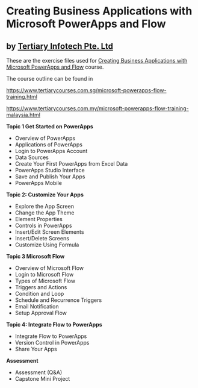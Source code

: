 # Creating Business Applications with Microsoft PowerApps and Flow
## by [Tertiary Infotech Pte. Ltd](https://www.tertiarycourses.com.sg/)

These are the exercise files used for [Creating Business Applications with Microsoft PowerApps and Flow](https://www.tertiarycourses.com.sg/microsoft-powerapps-flow-training.html) course. 

The course outline can be found in 

https://www.tertiarycourses.com.sg/microsoft-powerapps-flow-training.html

https://www.tertiarycourses.com.my/microsoft-powerapps-flow-training-malaysia.html

<p><strong>Topic 1 Get Started on PowerApps</strong> </p>
<ul>
<li>Overview of PowerApps</li>
<li>Applications of PowerApps</li>
<li>Login to PowerApps Account</li>
<li>Data Sources</li>
<li>Create Your First PowerApps from Excel Data</li>
<li>PowerApps Studio Interface</li>
<li>Save and Publish Your Apps</li>
<li>PowerApps Mobile</li>
</ul>
<p><strong>Topic 2: Customize Your Apps</strong> </p>
<ul>
<li>Explore the App Screen</li>
<li>Change the App Theme</li>
<li>Element Properties</li>
<li>Controls in PowerApps</li>
<li>Insert/Edit Screen Elements</li>
<li>Insert/Delete Screens</li>
<li>Customize Using Formula</li>
</ul>
<p><strong>Topic 3 Microsoft Flow</strong> </p>
<ul>
<li>Overview of Microsoft Flow</li>
<li>Login to Microsoft Flow</li>
<li>Types of Microsoft Flow</li>
<li>Triggers and Actions</li>
<li>Condition and Loop</li>
<li>Schedule and Recurrence Triggers</li>
<li>Email Notification</li>
<li>Setup Approval Flow</li>
</ul>
<p></p>
<p><strong>Topic 4: Integrate Flow to PowerApps</strong> </p>
<ul>
<li>Integrate Flow to PowerApps</li>
<li>Version Control in PowerApps</li>
<li>Share Your Apps</li>
</ul>
<p><strong>Assessment</strong> </p>
<ul>
<li>Assessment (Q&amp;A)</li>
<li>Capstone Mini Project</li>
</ul>
